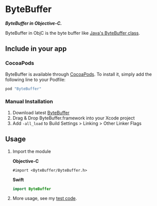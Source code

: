 # ByteBuffer

***ByteBuffer in Objective-C.***

ByteBuffer in ObjC is the byte buffer like [Java's ByteBuffer class](https://developer.android.com/reference/java/nio/ByteBuffer).

## Include in your app

### CocoaPods

ByteBuffer is available through [CocoaPods](http://cocoapods.org). To install
it, simply add the following line to your Podfile:

```ruby
pod "ByteBuffer"
```

### Manual Installation

1. Download latest [ByteBuffer](https://github.com/HituziANDO/ByteBuffer/releases)
1. Drag & Drop ByteBuffer.framework into your Xcode project
1. Add `-all_load` to Build Settings > Linking > Other Linker Flags

## Usage

1. Import the module
	
	**Objective-C**
	
	```objc
	#import <ByteBuffer/ByteBuffer.h>
	```

	**Swift**
	
	```swift
	import ByteBuffer
	```

1. More usage, see my [test code](https://github.com/HituziANDO/ByteBuffer/blob/master/ByteBufferTests/ByteBufferTests.m).
